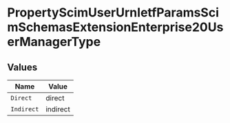 # PropertyScimUserUrnIetfParamsScimSchemasExtensionEnterprise20UserManagerType


## Values

| Name       | Value      |
| ---------- | ---------- |
| `Direct`   | direct     |
| `Indirect` | indirect   |